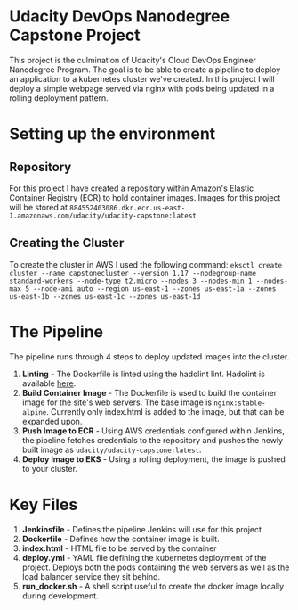 # Udacity DevOps Nanodegree Capstone Project
This project is the culmination of Udacity's Cloud DevOps Engineer Nanodegree Program. The goal is to be able to create a pipeline to deploy an application to a kubernetes cluster we've created. In this project I will deploy a simple webpage served via nginx with pods being updated in a rolling deployment pattern.

# Setting up the environment
## Repository
For this project I have created a repository within Amazon's Elastic Container Registry (ECR) to hold container images. Images for this project will be stored at `884552403086.dkr.ecr.us-east-1.amazonaws.com/udacity/udacity-capstone:latest`

## Creating the Cluster
To create the cluster in AWS I used the following command:
`eksctl create cluster --name capstonecluster --version 1.17 --nodegroup-name standard-workers --node-type t2.micro --nodes 3 --nodes-min 1 --nodes-max 5 --node-ami auto --region us-east-1 --zones us-east-1a --zones us-east-1b --zones us-east-1c --zones us-east-1d`


# The Pipeline
The pipeline runs through 4 steps to deploy updated images into the cluster.
1. **Linting** - The Dockerfile is linted using the hadolint lint. Hadolint is available [here](https://github.com/hadolint/hadolint).
2. **Build Container Image** - The Dockerfile is used to build the container image for the site's web servers. The base image is `nginx:stable-alpine`. Currently only index.html is added to the image, but that can be expanded upon.
3. **Push Image to ECR** - Using AWS credentials configured within Jenkins, the pipeline fetches credentials to the repository and pushes the newly built image as `udacity/udacity-capstone:latest`.
4. **Deploy Image to EKS** - Using a rolling deployment, the image is pushed to your cluster.

# Key Files
1. **Jenkinsfile** - Defines the pipeline Jenkins will use for this project
2. **Dockerfile** - Defines how the container image is built.
3. **index.html** - HTML file to be served by the container
4. **deploy.yml** - YAML file defining the kubernetes deployment of the project. Deploys both the pods containing the web servers as well as the load balancer service they sit behind.
5. **run_docker.sh** - A shell script useful to create the docker image locally during development.